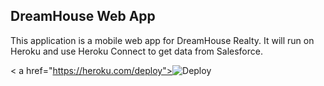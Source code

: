 DreamHouse Web App
------------------

This application is a mobile web app for DreamHouse Realty. It will run on Heroku and use Heroku Connect to get data from Salesforce.

< a href="https://heroku.com/deploy"><img src="https://www.herokucdn.com/deploy/button.svg" alt="Deploy"></a >
